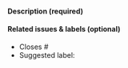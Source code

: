 <!-- Thank you for opening a PR! We really appreciate you taking the time to help out 🙌 -->

#### Description (required)

<!-- Please describe the change you are proposing, and why -->

<!-- Please make changes in **one language** only -->

#### Related issues & labels (optional)

- Closes #<!-- Add an issue number if this PR will close it. -->
- Suggested label: <!-- Help us triage by suggesting one of our labels that describes your PR -->

<!-- For a new/changed feature in an upcoming Astro release? -->
<!-- 1. Uncomment the line below, update the minor version number if known, and include a PR link -->
<!-- #### For Astro version: `5.x`. See astro PR [#](url). -->

<!-- 2. Check that your PR includes `<p><Since v="4.x.0" /></p>` and imports the `<Since>` component, if necessary! -->

<!-- #### First-time contributor to Astro Docs? -->

<!-- If you are a member of the Astro Discord, please add your username in the description so we can welcome you there! -->
<!-- https://astro.build/chat -->
